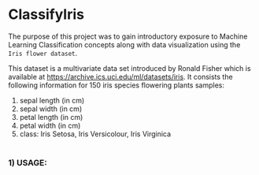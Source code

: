 # ClassifyIris
The purpose of this project was to gain introductory exposure to Machine Learning Classification concepts along with data visualization using the ```Iris flower dataset```. 

This dataset is a multivariate data set introduced by Ronald Fisher which is available at https://archive.ics.uci.edu/ml/datasets/iris. It consists the following information for 150 iris species flowering plants samples:

1) sepal length (in cm)
2) sepal width (in cm)
3) petal length (in cm)
4) petal width (in cm)
5) class: Iris Setosa, Iris Versicolour, Iris Virginica<br><br>


### 1) USAGE:

